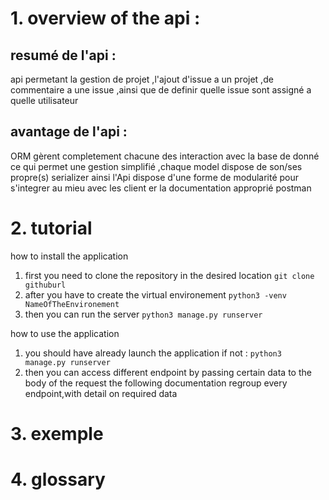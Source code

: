 # 1. overview of the api :

## resumé de l'api : 
api permetant la gestion de projet ,l'ajout d'issue a un projet ,de commentaire a une issue ,ainsi que de definir quelle issue sont assigné a quelle utilisateur

## avantage de l'api :
ORM gèrent completement chacune des interaction avec la base de donné ce qui permet une gestion simplifié ,chaque model dispose de son/ses propre(s) serializer ainsi l'Api dispose d'une forme de modularité pour s'integrer au mieu avec les client 
er la documentation approprié postman

# 2. tutorial

how to install the application
  1. first you need to clone the repository in the desired location
    ```git clone githuburl```
  2. after you have to create the virtual environement 
    ```python3 -venv NameOfTheEnvironement```
  3. then you can run the server
    ```python3 manage.py runserver```


how to use the application 
  1. you should have already launch the application if not :
    ```python3 manage.py runserver```
  2. then you can access different endpoint by passing certain data to the body of the request the following documentation regroup every endpoint,with detail on required data

# 3. exemple 

# 4. glossary



